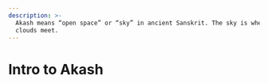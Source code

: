 ```yaml
---
description: >-
  Akash means “open space” or “sky” in ancient Sanskrit. The sky is where the
  clouds meet.
---
```


# Intro to Akash
